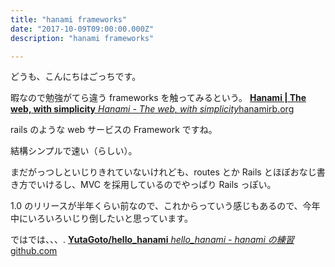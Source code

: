 ```yaml
---
title: "hanami frameworks"
date: "2017-10-09T09:00:00.000Z"
description: "hanami frameworks"

---
```


どうも、こんにちはごっちです。

暇なので勉強がてら違う frameworks を触ってみるという。
[**Hanami | The web, with simplicity**
*Hanami - The web, with simplicity*hanamirb.org](http://hanamirb.org/)

rails のような web サービスの Framework ですね。

結構シンプルで速い（らしい）。

まだがっつしといじりきれていないけれども、routes とか Rails とほぼおなじ書き方でいけるし、MVC を採用しているのでやっぱり Rails っぽい。

1.0 のリリースが半年くらい前なので、これからっていう感じもあるので、今年中にいろいろいじり倒したいと思っています。

ではでは、、、.
[**YutaGoto/hello_hanami**
*hello_hanami - hanami の練習*github.com](https://github.com/YutaGoto/hello_hanami)
